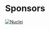 # Sponsors

[![Nuclei](https://praw.readthedocs.io/en/stable/_images/NucleiLogo.png)](https://nuclei.ai/)